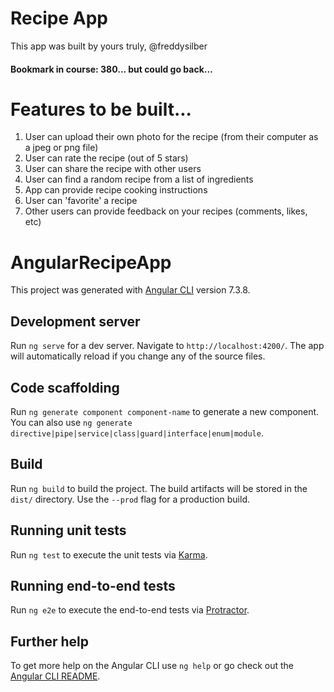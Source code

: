 # Recipe App
This app was built by yours truly, @freddysilber

#### Bookmark in course: 380... but could go back...

# Features to be built...
1. User can upload their own photo for the recipe (from their computer as a jpeg or png file)
2. User can rate the recipe (out of 5 stars)
2. User can share the recipe with other users
4. User can find a random recipe from a list of ingredients
5. App can provide recipe cooking instructions
6. User can 'favorite' a recipe
7. Other users can provide feedback on your recipes (comments, likes, etc)


# AngularRecipeApp

This project was generated with [Angular CLI](https://github.com/angular/angular-cli) version 7.3.8.

## Development server

Run `ng serve` for a dev server. Navigate to `http://localhost:4200/`. The app will automatically reload if you change any of the source files.

## Code scaffolding

Run `ng generate component component-name` to generate a new component. You can also use `ng generate directive|pipe|service|class|guard|interface|enum|module`.

## Build

Run `ng build` to build the project. The build artifacts will be stored in the `dist/` directory. Use the `--prod` flag for a production build.

## Running unit tests

Run `ng test` to execute the unit tests via [Karma](https://karma-runner.github.io).

## Running end-to-end tests

Run `ng e2e` to execute the end-to-end tests via [Protractor](http://www.protractortest.org/).

## Further help

To get more help on the Angular CLI use `ng help` or go check out the [Angular CLI README](https://github.com/angular/angular-cli/blob/master/README.md).
